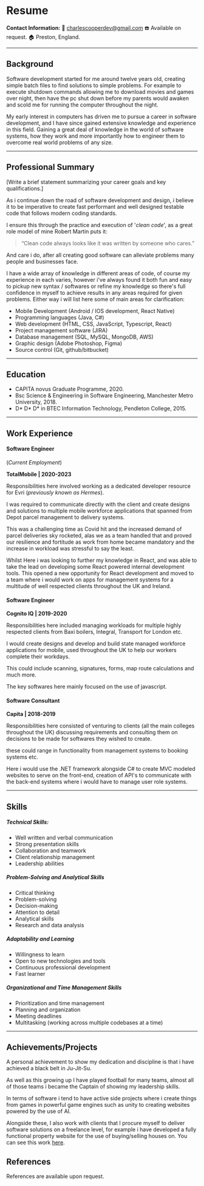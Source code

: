 # Resume

**Contact Information:**
📧 charlescooperdev@gmail.com
☎️ Available on request.
🏠 Preston, England.

---

## Background

Software development started for me around twelve years old, creating simple batch files to find solutions to simple problems.
For example to execute shutdown commands allowing me to download movies and games over night, then have the pc shut down before my parents would awaken and scold me for running the computer throughout the night.

My early interest in computers has driven me to pursue a career in software development, and I have since gained extensive knowledge and experience in this field. Gaining a great deal of knowledge in the world of software systems, how they work and more importantly how to engineer them to overcome real world problems of any size.

---

## Professional Summary

[Write a brief statement summarizing your career goals and key qualifications.]

As i continue down the road of software development and design, i believe it to be imperative to create fast performant and well designed testable code that follows modern coding standards.

I ensure this through the practice and execution of '_clean code_', as a great role model of mine Robert Martin puts it:

> “Clean code always looks like it was written by someone who cares.”

And care i do, after all creating good software can alleviate problems many people and businesses face.

I have a wide array of knowledge in different areas of code, of course my experience in each varies, however i've always found it both fun and easy to pickup new syntax / softwares or refine my knowledge so there's full confidence in myself to achieve results in any areas required for given problems. Either way i will list here some of main areas for clarification:

- Mobile Development (Android / IOS development, React Native)
- Programming languages (Java, C#)
- Web development (HTML, CSS, JavaScript, Typescript, React)
- Project management software (JIRA)
- Database management (SQL, MySQL, MongoDB, AWS)
- Graphic design (Adobe Photoshop, Figma)
- Source control (Git, github/bitbucket)

---

## Education

- CAPITA novus Graduate Programme, 2020.
- Bsc Science & Engineering in Software Engineering, Manchester Metro University, 2018.
- D* D* D\* in BTEC Information Technology, Pendleton College, 2015.

---

## Work Experience

#### Software Engineer

(_Current Employment_)

**TotalMobile | 2020-2023**

Responsibilities here involved working as a dedicated developer resource for Evri (_previously known as Hermes_).

I was required to communicate directly with the client and create designs and solutions to multiple mobile workforce applications that spanned from Depot parcel management to delivery systems.

This was a challenging time as Covid hit and the increased demand of parcel deliveries sky rocketed, alas we as a team handled that and proved our resilience and fortitude as work from home became mandatory and the increase in workload was stressful to say the least.

Whilst Here i was looking to further my knowledge in React, and was able to take the lead on developing some React powered internal development tools.
This opened a new opportunity for React development and moved to a team where i would work on apps for management systems for a multitude of well respected clients throughout the UK and Ireland.

#### Software Engineer

**Cognito IQ | 2019-2020**

Responsibilities here included managing workloads for multiple highly respected clients from Baxi boilers, Integral, Transport for London etc.

I would create designs and develop and build state managed workforce applications for mobile, used throughout the UK to help our workers complete their workdays.

This could include scanning, signatures, forms, map route calculations and much more.

The key softwares here mainly focused on the use of javascript.

#### Software Consultant

**Capita | 2018-2019**

Responsibilities here consisted of venturing to clients (all the main colleges throughout the UK) discussing requirements and consulting them on decisions to be made for softwares they wished to create.

these could range in functionality from management systems to booking systems etc.

Here i would use the .NET framework alongside C# to create MVC modeled websites to serve on the front-end, creation of API's to communicate with the back-end systems where i would have to manage user role systems.

---

## Skills

##### Technical Skills:

- Well written and verbal communication
- Strong presentation skills
- Collaboration and teamwork
- Client relationship management
- Leadership abilities

##### Problem-Solving and Analytical Skills

- Critical thinking
- Problem-solving
- Decision-making
- Attention to detail
- Analytical skills
- Research and data analysis

##### Adaptability and Learning

- Willingness to learn
- Open to new technologies and tools
- Continuous professional development
- Fast learner

##### Organizational and Time Management Skills

- Prioritization and time management
- Planning and organization
- Meeting deadlines
- Multitasking (working across multiple codebases at a time)

---

## Achievements/Projects

A personal achievement to show my dedication and discipline is that i have achieved a black belt in Ju-Jit-Su.

As well as this growing up I have played football for many teams, almost all of those teams i became the Captain of showing my leadership skills.

In terms of software i tend to have active side projects where i create things from games in powerful game engines such as unity to creating websites powered by the use of AI.

Alongside these, I also work with clients that I procure myself to deliver software solutions on a freelance level, for example i have developed a fully functional property website for the use of buying/selling houses on. You can see this work [here](https://www.thepropertyclick.com/).

## References

References are available upon request.
